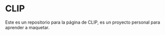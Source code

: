 # CLIP

Este es un repositorio para la página de CLIP, es un proyecto personal para aprender a maquetar.